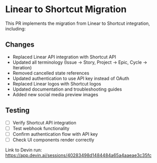 # Linear to Shortcut Migration

This PR implements the migration from Linear to Shortcut integration, including:

## Changes
- Replaced Linear API integration with Shortcut API
- Updated all terminology (Issue → Story, Project → Epic, Cycle → Iteration)
- Removed cancelled state references
- Updated authentication to use API key instead of OAuth
- Replaced Linear logos with Shortcut logos
- Updated documentation and troubleshooting guides
- Added new social media preview images

## Testing
- [ ] Verify Shortcut API integration
- [ ] Test webhook functionality
- [ ] Confirm authentication flow with API key
- [ ] Check UI components render correctly

Link to Devin run: https://app.devin.ai/sessions/40283498d1484484a65a4aaeae3c35fc
